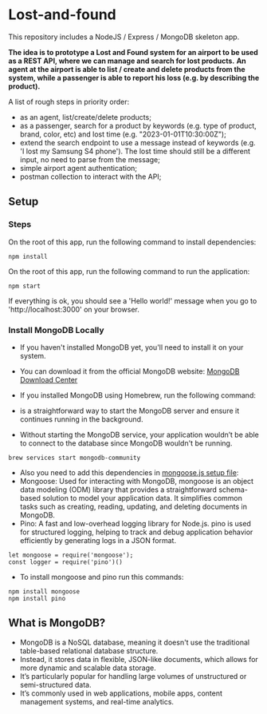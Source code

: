 # Lost-and-found

This repository includes a NodeJS / Express / MongoDB skeleton app.

**The idea is to prototype a Lost and Found system for an airport to be used as a REST API, where we can manage and search for lost products.**
**An agent at the airport is able to list / create and delete products from the system, while a passenger is able to report his loss (e.g. by describing the product).**

A list of rough steps in priority order:

- as an agent, list/create/delete products;
- as a passenger, search for a product by keywords (e.g. type of product, brand, color, etc) and lost time (e.g. "2023-01-01T10:30:00Z");
- extend the search endpoint to use a message instead of keywords (e.g. 'I lost my Samsung S4 phone'). The lost time should still be a different input, no need to parse from the message;
- simple airport agent authentication;
- postman collection to interact with the API;


## Setup

### Steps
On the root of this app, run the following command to install dependencies:
```
npm install
```

On the root of this app, run the following command to run the application:
```
npm start
```

If everything is ok, you should see a 'Hello world!' message when you go to 'http://localhost:3000' on your browser.


### Install MongoDB Locally

- If you haven't installed MongoDB yet, you'll need to install it on your system. 
- You can download it from the official MongoDB website: [MongoDB Download Center](https://www.mongodb.com/try/download/community)

- If you installed MongoDB using Homebrew, run the following command:
- is a straightforward way to start the MongoDB server and ensure it continues running in the background. 
- Without starting the MongoDB service, your application wouldn’t be able to connect to the database since MongoDB wouldn't be running.
```
brew services start mongodb-community
```

- Also you need to add this dependencies in [mongoose.js setup file](server/src/setup/mongoose.js):
- Mongoose: Used for interacting with MongoDB, mongoose is an object data modeling (ODM) library that provides a straightforward schema-based solution to model your application data. It simplifies common tasks such as creating, reading, updating, and deleting documents in MongoDB.
- Pino: A fast and low-overhead logging library for Node.js. pino is used for structured logging, helping to track and debug application behavior efficiently by generating logs in a JSON format.
```
let mongoose = require('mongoose');
const logger = require('pino')()
```
- To install mongoose and pino run this commands:
```
npm install mongoose
npm install pino
```

## What is MongoDB?

- MongoDB is a NoSQL database, meaning it doesn't use the traditional table-based relational database structure. 
- Instead, it stores data in flexible, JSON-like documents, which allows for more dynamic and scalable data storage.
- It’s particularly popular for handling large volumes of unstructured or semi-structured data. 
- It’s commonly used in web applications, mobile apps, content management systems, and real-time analytics.